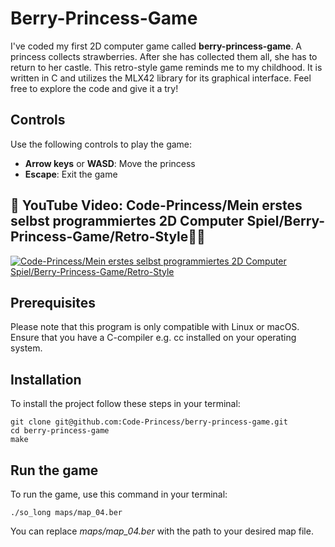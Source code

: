 # Berry-Princess-Game
I've coded my first 2D computer game called **berry-princess-game**. A princess collects strawberries. After she has collected them all, she has to return to her castle. This retro-style game reminds me to my childhood. It is written in C and utilizes the MLX42 library for its graphical interface.
Feel free to explore the code and give it a try!
## Controls
Use the following controls to play the game:
- **Arrow keys** or **WASD**: Move the princess
- **Escape**: Exit the game
## 👀 YouTube Video: Code-Princess/Mein erstes selbst programmiertes 2D Computer Spiel/Berry-Princess-Game/Retro-Style🍓👸
<!-- YouTube video cards from https://github.com/DenverCoder1/github-readme-youtube-cards -->
<!-- https://ytcards.demolab.com/?id=<video ID>&title=<video+title>&lang=en&timestamp=<video publish date in Unix time format>&background_color=%230d1117&title_color=%23ffffff&stats_color=%23dedede&max_title_lines=1&width=250&border_radius=5&duration=<video duration in seconds> "<video title>") -->
<!-- BEGIN YOUTUBE-CARDS -->
[![Code-Princess/Mein erstes selbst programmiertes 2D Computer Spiel/Berry-Princess-Game/Retro-Style](https://ytcards.demolab.com/?id=uH6tfKEWT6Y&title=Code-Princess/Mein+erstes+selbst+programmiertes+2D+Computer+Spiel/Berry-Princess-Game/Retro-Style&lang=en&timestamp=1721426400&background_color=%230d1117&title_color=%23ffffff&stats_color=%23dedede&max_title_lines=1&width=850&border_radius=5&duration=262 "Code-Princess/Mein erstes selbst programmiertes 2D Computer Spiel/Berry-Princess-Game/Retro-Style")](https://youtu.be/uH6tfKEWT6Y?si=ZQqomfBc4khFFNkN)
<!-- END YOUTUBE-CARDS -->
## Prerequisites
Please note that this program is only compatible with Linux or macOS. Ensure that you have a C-compiler e.g. cc installed on your operating system.
## Installation
To install the project follow these steps in your terminal:
```
git clone git@github.com:Code-Princess/berry-princess-game.git
cd berry-princess-game
make
```
## Run the game
To run the game, use this command in your terminal:
```
./so_long maps/map_04.ber
```
You can replace *maps/map_04.ber* with the path to your desired map file.

